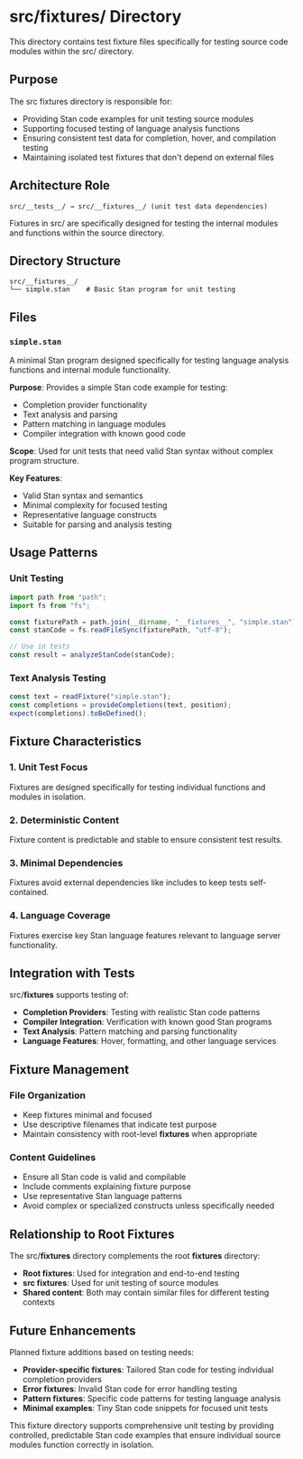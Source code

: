 # src/__fixtures__/ Directory

This directory contains test fixture files specifically for testing source code modules within the src/ directory.

## Purpose

The src fixtures directory is responsible for:
- Providing Stan code examples for unit testing source modules
- Supporting focused testing of language analysis functions
- Ensuring consistent test data for completion, hover, and compilation testing
- Maintaining isolated test fixtures that don't depend on external files

## Architecture Role

```
src/__tests__/ → src/__fixtures__/ (unit test data dependencies)
```

Fixtures in src/ are specifically designed for testing the internal modules and functions within the source directory.

## Directory Structure

```
src/__fixtures__/
└── simple.stan    # Basic Stan program for unit testing
```

## Files

### `simple.stan`
A minimal Stan program designed specifically for testing language analysis functions and internal module functionality.

**Purpose**: Provides a simple Stan code example for testing:
- Completion provider functionality
- Text analysis and parsing
- Pattern matching in language modules
- Compiler integration with known good code

**Scope**: Used for unit tests that need valid Stan syntax without complex program structure.

**Key Features**:
- Valid Stan syntax and semantics
- Minimal complexity for focused testing
- Representative language constructs
- Suitable for parsing and analysis testing

## Usage Patterns

### Unit Testing
```typescript
import path from "path";
import fs from "fs";

const fixturePath = path.join(__dirname, "__fixtures__", "simple.stan");
const stanCode = fs.readFileSync(fixturePath, "utf-8");

// Use in tests
const result = analyzeStanCode(stanCode);
```

### Text Analysis Testing
```typescript
const text = readFixture("simple.stan");
const completions = provideCompletions(text, position);
expect(completions).toBeDefined();
```

## Fixture Characteristics

### 1. Unit Test Focus
Fixtures are designed specifically for testing individual functions and modules in isolation.

### 2. Deterministic Content
Fixture content is predictable and stable to ensure consistent test results.

### 3. Minimal Dependencies
Fixtures avoid external dependencies like includes to keep tests self-contained.

### 4. Language Coverage
Fixtures exercise key Stan language features relevant to language server functionality.

## Integration with Tests

src/__fixtures__ supports testing of:
- **Completion Providers**: Testing with realistic Stan code patterns
- **Compiler Integration**: Verification with known good Stan programs
- **Text Analysis**: Pattern matching and parsing functionality
- **Language Features**: Hover, formatting, and other language services

## Fixture Management

### File Organization
- Keep fixtures minimal and focused
- Use descriptive filenames that indicate test purpose
- Maintain consistency with root-level __fixtures__ when appropriate

### Content Guidelines
- Ensure all Stan code is valid and compilable
- Include comments explaining fixture purpose
- Use representative Stan language patterns
- Avoid complex or specialized constructs unless specifically needed

## Relationship to Root Fixtures

The src/__fixtures__ directory complements the root __fixtures__ directory:
- **Root fixtures**: Used for integration and end-to-end testing
- **src fixtures**: Used for unit testing of source modules
- **Shared content**: Both may contain similar files for different testing contexts

## Future Enhancements

Planned fixture additions based on testing needs:
- **Provider-specific fixtures**: Tailored Stan code for testing individual completion providers
- **Error fixtures**: Invalid Stan code for error handling testing
- **Pattern fixtures**: Specific code patterns for testing language analysis
- **Minimal examples**: Tiny Stan code snippets for focused unit tests

This fixture directory supports comprehensive unit testing by providing controlled, predictable Stan code examples that ensure individual source modules function correctly in isolation.